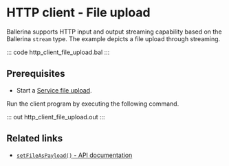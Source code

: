 # HTTP client - File upload

Ballerina supports HTTP input and output streaming capability based on the Ballerina `stream` type. The example depicts a file upload through streaming.

::: code http_client_file_upload.bal :::

## Prerequisites
- Start a [Service file upload](learn/by-example/http-service-file-upload/).

Run the client program by executing the following command.

::: out http_client_file_upload.out :::

## Related links
- [`setFileAsPayload()` - API documentation](https://lib.ballerina.io/ballerina/http/latest/classes/Request#setFileAsPayload)
